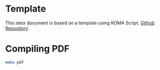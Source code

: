 # Template
This latex document is based on a template using KOMA Script.
[Github Repository](https://github.com/novoid/LaTeX-KOMA-template)

# Compiling PDF
```bash
make pdf
```
